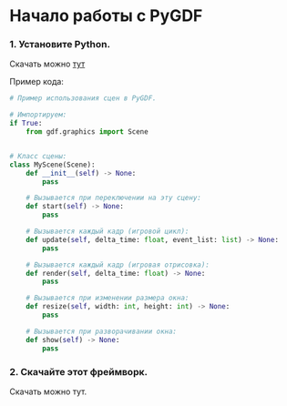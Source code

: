 # Начало работы с PyGDF

### 1. Установите Python.

Скачать можно [тут](https://www.python.org/)

Пример кода:

```python
# Пример использования сцен в PyGDF.

# Импортируем:
if True:
    from gdf.graphics import Scene


# Класс сцены:
class MyScene(Scene):
    def __init__(self) -> None:
        pass

    # Вызывается при переключении на эту сцену:
    def start(self) -> None:
        pass

    # Вызывается каждый кадр (игровой цикл):
    def update(self, delta_time: float, event_list: list) -> None:
        pass

    # Вызывается каждый кадр (игровая отрисовка):
    def render(self, delta_time: float) -> None:
        pass

    # Вызывается при изменении размера окна:
    def resize(self, width: int, height: int) -> None:
        pass

    # Вызывается при разворачивании окна:
    def show(self) -> None:
        pass
```

### 2. Скачайте этот фреймворк.

Скачать можно тут.
